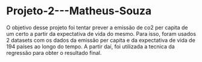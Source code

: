 # Projeto-2---Matheus-Souza

O objetivo desse projeto foi tentar prever a emissão de co2 per capita de um certo a partir da expectativa de vida do mesmo. Para isso, foram usados 2 datasets com os dados da emissão per capita e da expectativa de vida de 194 países ao longo do tempo. A partir daí, foi utilizada a tecnica da regressão para obter o resultado final.
